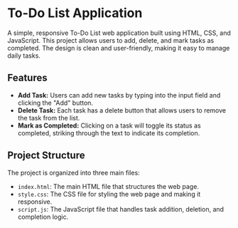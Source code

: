 # To-Do List Application

A simple, responsive To-Do List web application built using HTML, CSS, and JavaScript. This project allows users to add, delete, and mark tasks as completed. The design is clean and user-friendly, making it easy to manage daily tasks.

## Features

- **Add Task:** Users can add new tasks by typing into the input field and clicking the "Add" button.
- **Delete Task:** Each task has a delete button that allows users to remove the task from the list.
- **Mark as Completed:** Clicking on a task will toggle its status as completed, striking through the text to indicate its completion.

## Project Structure

The project is organized into three main files:

- `index.html`: The main HTML file that structures the web page.
- `style.css`: The CSS file for styling the web page and making it responsive.
- `script.js`: The JavaScript file that handles task addition, deletion, and completion logic.
